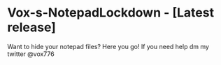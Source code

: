 # Vox-s-NotepadLockdown - [Latest release] 
Want to hide your notepad files? Here you go!
If you need help dm my twitter @vox776
